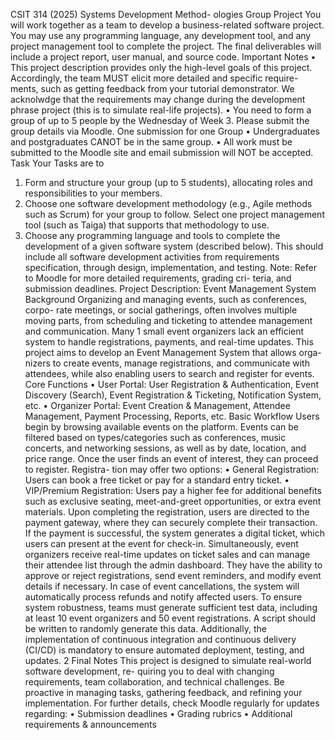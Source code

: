 CSIT 314 (2025) Systems Development Method-
ologies
Group Project
You will work together as a team to develop a business-related software project.
You may use any programming language, any development tool, and
any project management tool to complete the project. The final deliverables
will include a project report, user manual, and source code.
Important Notes
• This project description provides only the high-level goals of this project.
Accordingly, the team MUST elicit more detailed and specific require-
ments, such as getting feedback from your tutorial demonstrator. We
acknolwdge that the requirements may change during the development
phrase project (this is to simulate real-life projects).
• You need to form a group of up to 5 people by the Wednesday of
Week 3. Please submit the group details via Moodle. One submission
for one Group
• Undergraduates and postgraduates CANOT be in the same group.
• All work must be submitted to the Moodle site and email submission will
NOT be accepted.
Task
Your Tasks are to
1. Form and structure your group (up to 5 students), allocating roles and
responsibilities to your members.
2. Choose one software development methodology (e.g., Agile methods such
as Scrum) for your group to follow. Select one project management tool
(such as Taiga) that supports that methodology to use.
3. Choose any programming language and tools to complete the development
of a given software system (described below). This should include all
software development activities from requirements specification, through
design, implementation, and testing.
Note: Refer to Moodle for more detailed requirements, grading cri-
teria, and submission deadlines.
Project Description: Event Management System
Background Organizing and managing events, such as conferences, corpo-
rate meetings, or social gatherings, often involves multiple moving parts, from
scheduling and ticketing to attendee management and communication. Many
1
small event organizers lack an efficient system to handle registrations, payments,
and real-time updates.
This project aims to develop an Event Management System that allows orga-
nizers to create events, manage registrations, and communicate with attendees,
while also enabling users to search and register for events.
Core Functions
• User Portal: User Registration & Authentication, Event Discovery
(Search), Event Registration & Ticketing, Notification System, etc.
• Organizer Portal: Event Creation & Management, Attendee Management,
Payment Processing, Reports, etc.
Basic Workflow Users begin by browsing available events on the platform.
Events can be filtered based on types/categories such as conferences, music
concerts, and networking sessions, as well as by date, location, and
price range.
Once the user finds an event of interest, they can proceed to register. Registra-
tion may offer two options:
• General Registration: Users can book a free ticket or pay for a standard
entry ticket.
• VIP/Premium Registration: Users pay a higher fee for additional
benefits such as exclusive seating, meet-and-greet opportunities, or extra
event materials.
Upon completing the registration, users are directed to the payment gateway,
where they can securely complete their transaction. If the payment is successful,
the system generates a digital ticket, which users can present at the event for
check-in.
Simultaneously, event organizers receive real-time updates on ticket sales
and can manage their attendee list through the admin dashboard. They have
the ability to approve or reject registrations, send event reminders, and
modify event details if necessary. In case of event cancellations, the system will
automatically process refunds and notify affected users.
To ensure system robustness, teams must generate sufficient test data, including
at least 10 event organizers and 50 event registrations. A script should
be written to randomly generate this data. Additionally, the implementation of
continuous integration and continuous delivery (CI/CD) is mandatory
to ensure automated deployment, testing, and updates.
2
Final Notes
This project is designed to simulate real-world software development, re-
quiring you to deal with changing requirements, team collaboration, and
technical challenges. Be proactive in managing tasks, gathering feedback,
and refining your implementation.
For further details, check Moodle regularly for updates regarding:
• Submission deadlines
• Grading rubrics
• Additional requirements & announcements